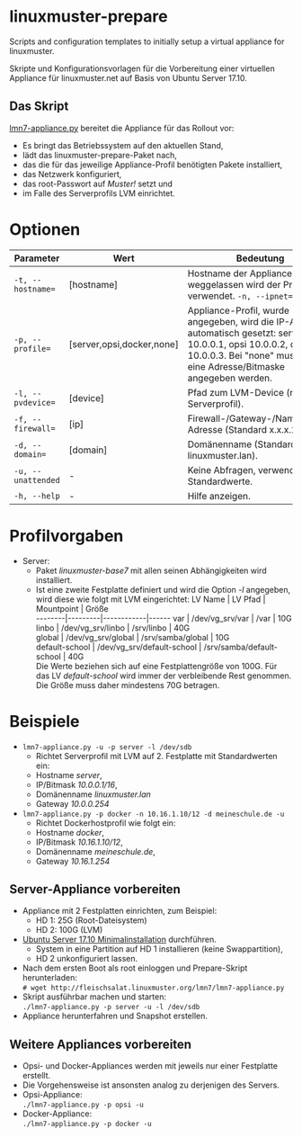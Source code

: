 # linuxmuster-prepare

Scripts and configuration templates to initially setup a virtual appliance for linuxmuster.

Skripte und Konfigurationsvorlagen für die Vorbereitung einer virtuellen Appliance für linuxmuster.net auf Basis von Ubuntu Server 17.10.

## Das Skript

[lmn7-appliance.py](http://fleischsalat.linuxmuster.org/lmn7/lmn7-appliance.py) bereitet die Appliance für das Rollout vor:
- Es bringt das Betriebssystem auf den aktuellen Stand,
- lädt das linuxmuster-prepare-Paket nach,
- das die für das jeweilige Appliance-Profil benötigten Pakete installiert,
- das Netzwerk konfiguriert,
- das root-Passwort auf _Muster!_ setzt und
- im Falle des Serverprofils LVM einrichtet.

# Optionen
Parameter | Wert | Bedeutung  
----------|------|----------  
`-t, --hostname=` | [hostname] | Hostname der Appliance, falls weggelassen wird der Profilname verwendet.   `-n, --ipnet=` | [ip/bitmask] | IP-Adresse und Bitmaske des Hosts (Standardwert ist 10.0.0.[1,2,3]/16, abhängig vom Profil).  
`-p, --profile=` | [server,opsi,docker,none] | Appliance-Profil, wurde -n nicht angegeben, wird die IP-Adresse automatisch gesetzt: server 10.0.0.1, opsi 10.0.0.2, docker 10.0.0.3. Bei "none" muss mit -n eine Adresse/Bitmaske angegeben werden.  
`-l, --pvdevice=` | [device] | Pfad zum LVM-Device (nur bei Serverprofil).  
`-f, --firewall=` | [ip] | Firewall-/Gateway-/Nameserver-Adresse (Standard x.x.x.254).  
`-d, --domain=` | [domain] | Domänenname (Standard: linuxmuster.lan).  
`-u, --unattended` | - | Keine Abfragen, verwende Standardwerte.  
`-h, --help` | - | Hilfe anzeigen.  

# Profilvorgaben
- Server:  
  - Paket _linuxmuster-base7_ mit allen seinen Abhängigkeiten wird installiert.
  - Ist eine zweite Festplatte definiert und wird die Option _-l_ angegeben, wird diese wie folgt mit LVM eingerichtet:
    LV Name | LV Pfad | Mountpoint | Größe  
    --------|---------|------------|------
    var | /dev/vg_srv/var | /var | 10G  
    linbo | /dev/vg_srv/linbo | /srv/linbo | 40G  
    global | /dev/vg_srv/global | /srv/samba/global | 10G  
    default-school | /dev/vg_srv/default-school | /srv/samba/default-school | 40G  
    Die Werte beziehen sich auf eine Festplattengröße von 100G. Für das LV _default-school_ wird immer der verbleibende Rest genommen. Die Größe muss daher mindestens 70G betragen.

# Beispiele  
- `lmn7-appliance.py -u -p server -l /dev/sdb`  
  - Richtet Serverprofil mit LVM auf 2. Festplatte mit Standardwerten ein:
  - Hostname _server_,
  - IP/Bitmask _10.0.0.1/16_,
  - Domänenname _linuxmuster.lan_
  - Gateway _10.0.0.254_
- `lmn7-appliance.py -p docker -n 10.16.1.10/12 -d meineschule.de -u`
  - Richtet Dockerhostprofil wie folgt ein:
  - Hostname _docker_,
  - IP/Bitmask _10.16.1.10/12_,
  - Domänenname _meineschule.de_,
  - Gateway _10.16.1.254_

## Server-Appliance vorbereiten
- Appliance mit 2 Festplatten einrichten, zum Beispiel:  
  - HD 1: 25G (Root-Dateisystem)
  - HD 2: 100G (LVM)
- [Ubuntu Server 17.10 Minimalinstallation](https://www.howtoforge.com/tutorial/ubuntu-minimal-server-install/) durchführen.  
  - System in eine Partition auf HD 1 installieren (keine Swappartition),
  - HD 2 unkonfiguriert lassen.
- Nach dem ersten Boot als root einloggen und Prepare-Skript herunterladen:  
`# wget http://fleischsalat.linuxmuster.org/lmn7/lmn7-appliance.py`
- Skript ausführbar machen und starten:  
`./lmn7-appliance.py -p server -u -l /dev/sdb`  
- Appliance herunterfahren und Snapshot erstellen.  

## Weitere Appliances vorbereiten

- Opsi- und Docker-Appliances werden mit jeweils nur einer Festplatte erstellt.  
- Die Vorgehensweise ist ansonsten analog zu derjenigen des Servers.
- Opsi-Appliance:  
`./lmn7-appliance.py -p opsi -u`
- Docker-Appliance:  
`./lmn7-appliance.py -p docker -u`  
